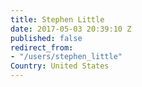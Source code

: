 ```yaml
---
title: Stephen Little
date: 2017-05-03 20:39:10 Z
published: false
redirect_from:
- "/users/stephen_little"
Country: United States
---
```


